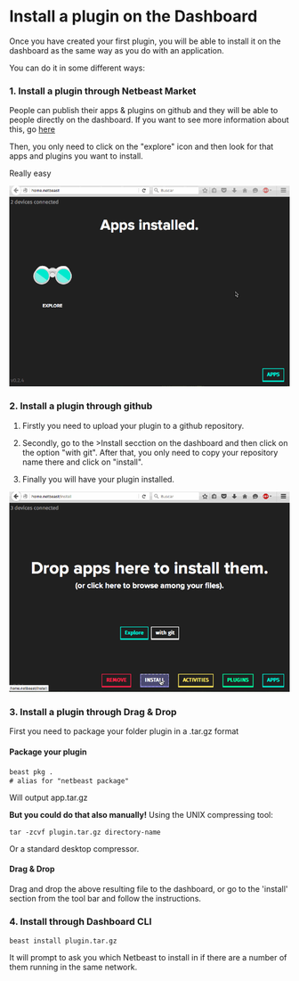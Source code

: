 # Install a plugin on the Dashboard

Once you have created your first plugin, you will be able to install it on the dashboard as the same way as you do with an application. 

You can do it in some different ways:


### 1. Install a plugin through Netbeast Market

People can publish their apps & plugins on github and they will be able to people directly on the dashboard. If you want to see more information about this, go [here](http://docs.netbeast.co/chapters/publish_applications_and_plugins/index.html)

Then, you only need to click on the "explore" icon and then look for that apps and plugins you want to install.

Really easy


![Installing through explore](../../../img/install_explore.gif)



### 2. Install a plugin through github

1. Firstly you need to upload your plugin to a github repository.

2. Secondly, go to the >Install secction on the dashboard and then click on the option "with git". After that, you only need to copy your repository name there and click on "install".

3. Finally you will have your plugin installed.

![Install through github](../../../img/github_app.gif)


### 3. Install a plugin through Drag & Drop

First you need to package your folder plugin in a .tar.gz format

#### Package your plugin
```
beast pkg .
# alias for "netbeast package"
```

Will output app.tar.gz

**But you could do that also manually!** Using the UNIX compressing tool:
```
tar -zcvf plugin.tar.gz directory-name
```
Or a standard desktop compressor.


#### Drag & Drop

Drag and drop the above resulting file to the dashboard, or go to the 'install' section from the tool bar and follow the instructions.



### 4. Install through Dashboard CLI
```
beast install plugin.tar.gz
```
It will prompt to ask you which Netbeast to install in if there are a number of them running in the same network.


